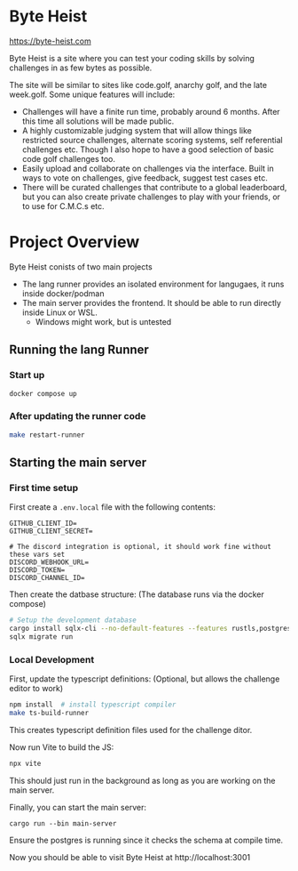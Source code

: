 # Byte Heist

https://byte-heist.com

Byte Heist is a site where you can test your coding skills by solving challenges in as few bytes as possible.

The site will be similar to sites like code.golf, anarchy golf, and the late week.golf. Some unique features will include:

- Challenges will have a finite run time, probably around 6 months. After this time all solutions will be made public.
- A highly customizable judging system that will allow things like restricted source challenges, alternate scoring systems, self referential challenges etc. Though I also hope to have a good selection of basic code golf challenges too.
- Easily upload and collaborate on challenges via the interface. Built in ways to vote on challenges, give feedback, suggest test cases etc.
- There will be curated challenges that contribute to a global leaderboard, but you can also create private challenges to play with your friends, or to use for C.M.C.s etc.

# Project Overview

Byte Heist conists of two main projects

- The lang runner provides an isolated environment for langugaes, it runs inside docker/podman
- The main server provides the frontend. It should be able to run directly inside Linux or WSL.
  - Windows might work, but is untested

## Running the lang Runner

### Start up

```bash
docker compose up
```

### After updating the runner code

```bash
make restart-runner
```

## Starting the main server

### First time setup

First create a `.env.local` file with the following contents:

```
GITHUB_CLIENT_ID=
GITHUB_CLIENT_SECRET=

# The discord integration is optional, it should work fine without these vars set
DISCORD_WEBHOOK_URL=
DISCORD_TOKEN=
DISCORD_CHANNEL_ID=
```

Then create the datbase structure: (The database runs via the docker compose)

```bash
# Setup the development database
cargo install sqlx-cli --no-default-features --features rustls,postgres
sqlx migrate run
```

### Local Development

First, update the typescript definitions: (Optional, but allows the challenge editor to work)

```bash
npm install  # install typescript compiler
make ts-build-runner
```

This creates typescript definition files used for the challenge ditor.

Now run Vite to build the JS:

```bash
npx vite
```

This should just run in the background as long as you are working on the main server.

Finally, you can start the main server:

```
cargo run --bin main-server
```

Ensure the postgres is running since it checks the schema at compile time.

Now you should be able to visit Byte Heist at http://localhost:3001
